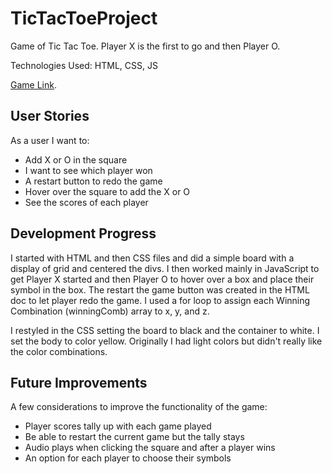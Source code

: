 # TicTacToeProject

Game of Tic Tac Toe. Player X is the first to go and then Player O. 

Technologies Used: HTML, CSS, JS

[Game Link](https://yaretzyc.github.io/TicTacToeProject/).

## User Stories
As a user I want to: 
- Add X or O in the square
- I want to see which player won
- A restart button to redo the game
- Hover over the square to add the X or O
- See the scores of each player

## Development Progress
I started with HTML and then CSS files and did a simple board with a display of grid and centered the divs. I then worked mainly in JavaScript to get Player X started and then Player O to hover over a box and place their symbol in the box. The restart the game button was created in the HTML doc to let player redo the game. I used a for loop to assign each Winning Combination (winningComb) array to x, y, and z.

I restyled in the CSS setting the board to black and the container to white. I set the body to color yellow. Originally I had light colors but didn't really like the color combinations.

## Future Improvements

A few considerations to improve the functionality of the game:

- Player scores tally up with each game played
- Be able to restart the current game but the tally stays
- Audio plays when clicking the square and after a player wins
- An option for each player to choose their symbols
